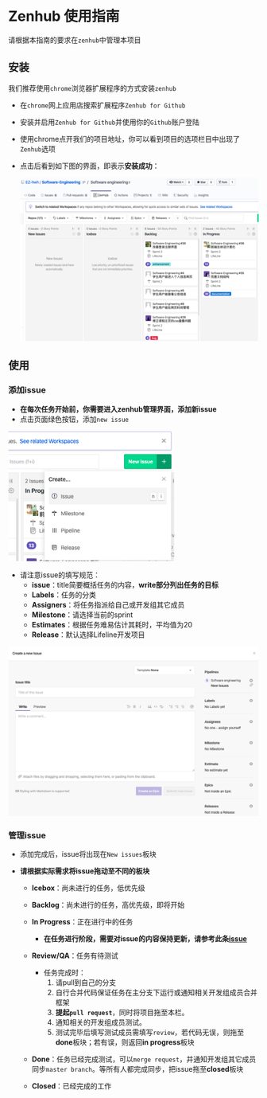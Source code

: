 # Zenhub 使用指南
请根据本指南的要求在`zenhub`中管理本项目



## 安装

我们推荐使用`chrome`浏览器扩展程序的方式安装`zenhub`
- 在`chrome`网上应用店搜索扩展程序`Zenhub for Github`

- 安装并启用`Zenhub for Github`并使用你的`Github`账户登陆

- 使用chrome点开我们的项目地址，你可以看到项目的选项栏目中出现了`Zenhub`选项

- 点击后看到如下图的界面，即表示**安装成功**：

  <img src="./img/1.png" style="zoom:80%;" />



## 使用

### 添加issue

- **在每次任务开始前，你需要进入zenhub管理界面，添加新issue**
- 点击页面绿色按钮，添加`new issue`

<img src="./img/2.png" style="zoom:80%;" />



- 请注意issue的填写规范：
  - **issue**：title简要概括任务的内容，**write部分列出任务的目标**
  - **Labels**：任务的分类
  - **Assigners**：将任务指派给自己或开发组其它成员
  - **Milestone**：请选择当前的sprint
  - **Estimates**：根据任务难易估计其耗时，平均值为20
  - **Release**：默认选择Lifeline开发项目

<img src="./img/3.png" style="zoom:60%;" />



### 管理issue

- 添加完成后，issue将出现在`New issues`板块

- **请根据实际需求将issue拖动至不同的板块**

  - **Icebox**：尚未进行的任务，低优先级
  - **Backlog**：尚未进行的任务，高优先级，即将开始
  - **In Progress**：正在进行中的任务
    - **在任务进行阶段，需要对issue的内容保持更新，请参考此条[issue](https://github.com/EZ-hwh/Software-Engineering/issues/35)**
  - **Review/QA**：任务有待测试
    - 任务完成时：
      1. 请pull到自己的分支
      2. 自行合并代码保证任务在主分支下运行或通知相关开发组成员合并框架
      3. **提起`pull request`**，同时将项目拖至本栏。
      4. 通知相关的开发组成员测试。
      5. 测试完毕后填写测试成员需填写`review`，若代码无误，则拖至**done**板块；若有误，则返回**in progress**板块
  - **Done**：任务已经完成测试，可以`merge request`，并通知开发组其它成员同步`master branch`。等所有人都完成同步，把issue拖至**closed**板块

  - **Closed**：已经完成的工作